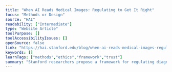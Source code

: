 ```yaml
---
title: "When AI Reads Medical Images: Regulating to Get It Right"
focus: "Methods or Design"
source: "HAI"
readability: ["Intermediate"]
type: "Website Article"
toolPurpose: []
toolAccessibilityIssues: []
openSource: false
link: "https://hai.stanford.edu/blog/when-ai-reads-medical-images-regulating-get-it-right"
keywords: []
learnTags: ["methods","ethics","framework","trust"]
summary: "Stanford researchers propose a framework for regulating diagnostic algorithms that will ensure world-class clinical performance and build trust among clinicians and patients. "
---
```


